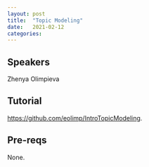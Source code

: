 ```yaml
---
layout: post
title:  "Topic Modeling"
date:   2021-02-12
categories:
---
```


## Speakers

Zhenya Olimpieva

## Tutorial

https://github.com/eolimp/IntroTopicModeling.

## Pre-reqs

None.
